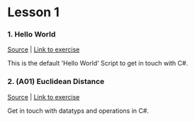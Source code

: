 # Lesson 1

### 1. Hello World
[Source](./hello_world.cs) | [Link to exercise](http://fsr.github.io/csharp-lessons/exercises/00_hello_world.html)

This is the default 'Hello World' Script to get in touch with C#.

### 2. (A01) Euclidean Distance
[Source](./a01_euclidean_distance.cs) | [Link to exercise](http://fsr.github.io/csharp-lessons/exercises/A01_calculate_euclidean_distance.html)

Get in touch with datatyps and operations in C#.